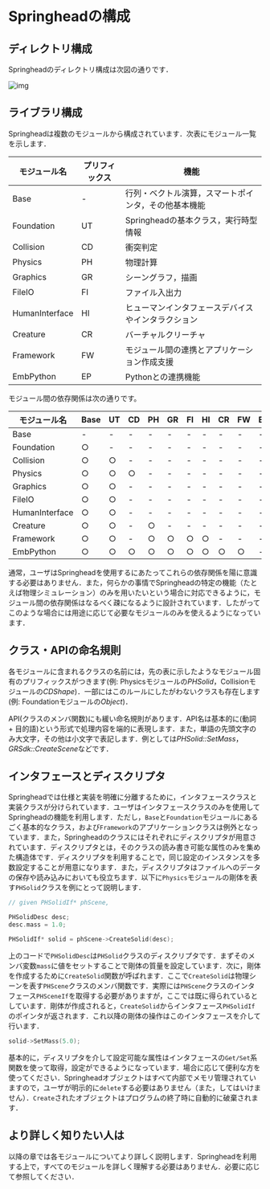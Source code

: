 # Springheadの構成





## ディレクトリ構成

Springheadのディレクトリ構成は次図の通りです．

 ![img](http://springhead.info/dailybuild/generated/doc/SprManual/fig/filetree.svg) 



## ライブラリ構成
Springheadは複数のモジュールから構成されています．次表にモジュール一覧を示します．

| モジュール名   | プリフィックス | 機能                                                 |
| -------------- | -------------- | ---------------------------------------------------- |
| Base           | -              | 行列・ベクトル演算，スマートポインタ，その他基本機能 |
| Foundation     | UT             | Springheadの基本クラス，実行時型情報                 |
| Collision      | CD             | 衝突判定                                             |
| Physics        | PH             | 物理計算                                             |
| Graphics       | GR             | シーングラフ，描画                                   |
| FileIO         | FI             | ファイル入出力                                       |
| HumanInterface | HI             | ヒューマンインタフェースデバイスやインタラクション   |
| Creature       | CR             | バーチャルクリーチャ                                 |
| Framework      | FW             | モジュール間の連携とアプリケーション作成支援         |
| EmbPython      | EP             | Pythonとの連携機能                                   |



モジュール間の依存関係は次の通りです。

| モジュール名   | Base | UT   | CD   | PH   | GR   | FI   | HI   | CR   | FW   | EP   |
| -------------- | ---- | ---- | ---- | ---- | ---- | ---- | ---- | ---- | ---- | ---- |
| Base           | -    | -    | -    | -    | -    | -    | -    | -    | -    | -    |
| Foundation     | ○    | -    | -    | -    | -    | -    | -    | -    | -    | -    |
| Collision      | ○    | ○    | -    | -    | -    | -    | -    | -    | -    | -    |
| Physics        | ○    | ○    | ○    | -    | -    | -    | -    | -    | -    | -    |
| Graphics       | ○    | ○    | -    | -    | -    | -    | -    | -    | -    | -    |
| FileIO         | ○    | ○    | -    | -    | -    | -    | -    | -    | -    | -    |
| HumanInterface | ○    | ○    | -    | -    | -    | -    | -    | -    | -    | -    |
| Creature       | ○    | ○    | -    | ○    | -    | -    | -    | -    | -    | -    |
| Framework      | ○    | ○    | -    | ○    | ○    | ○    | ○    | -    | -    | -    |
| EmbPython      | ○    | ○    | ○    | ○    | ○    | ○    | ○    | ○    | ○    | -    |

通常，ユーザはSpringheadを使用するにあたってこれらの依存関係を陽に意識する必要はありません．また，何らかの事情でSpringheadの特定の機能（たとえば物理シミュレーション）のみを用いたいという場合に対応できるように，モジュール間の依存関係はなるべく疎になるように設計されています．したがってこのような場合には用途に応じて必要なモジュールのみを使えるようになっています．



## クラス・APIの命名規則
各モジュールに含まれるクラスの名前には，先の表に示したようなモジュール固有のプリフィックスがつきます(例: Physicsモジュールの*PHSolid*，Collisionモジュールの*CDShape*)．一部にはこのルールにしたがわないクラスも存在します(例: Foundationモジュールの*Object*)．

API(クラスのメンバ関数)にも緩い命名規則があります．API名は基本的に(動詞 + 目的語)という形式で処理内容を端的に表現します．また，単語の先頭文字のみ大文字，その他は小文字で表記します．例としては*PHSolid::SetMass*，*GRSdk::CreateScene*などです．



## インタフェースとディスクリプタ
Springheadでは仕様と実装を明確に分離するために，インタフェースクラスと実装クラスが分けられています．ユーザはインタフェースクラスのみを使用してSpringheadの機能を利用します．ただし，`Base`と`Foundation`モジュールにあるごく基本的なクラス，および`Framework`のアプリケーションクラスは例外となっています．また，Springheadのクラスにはそれぞれにディスクリプタが用意されています．ディスクリプタとは，そのクラスの読み書き可能な属性のみを集めた構造体です．ディスクリプタを利用することで，同じ設定のインスタンスを多数設定することが用意になります．また，ディスクリプタはファイルへのデータの保存や読み込みにおいても役立ちます．以下に`Physics`モジュールの剛体を表す`PHSolid`クラスを例にとって説明します．
```c++
// given PHSolidIf* phScene, 

PHSolidDesc desc;
desc.mass = 1.0;

PHSolidIf* solid = phScene->CreateSolid(desc);
```
上のコードで`PHSolidDesc`は`PHSolid`クラスのディスクリプタです．まずそのメンバ変数`mass`に値をセットすることで剛体の質量を設定しています．次に，剛体を作成するために`CreateSolid`関数が呼ばれます．ここで`CreateSolid`は物理シーンを表す`PHScene`クラスのメンバ関数です．実際には`PHScene`クラスのインタフェース`PHSceneIf`を取得する必要がありますが，ここでは既に得られているとしています．剛体が作成されると，`CreateSolid`からインタフェース`PHSolidIf`のポインタが返されます．これ以降の剛体の操作はこのインタフェースを介して行います．
```c++
solid->SetMass(5.0);
```
基本的に，ディスリプタを介して設定可能な属性はインタフェースの`Get/Set`系関数を使って取得，設定ができるようになっています．場合に応じて便利な方を使ってください．Springheadオブジェクトはすべて内部でメモリ管理されていますので，ユーザが明示的に`delete`する必要はありません（また，してはいけません）．`Create`されたオブジェクトはプログラムの終了時に自動的に破棄されます．



## より詳しく知りたい人は
以降の章では各モジュールについてより詳しく説明します．Springheadを利用する上で，すべてのモジュールを詳しく理解する必要はありません．必要に応じて参照してください．

